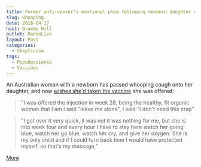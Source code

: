 ```yaml
---
title: Former anti-vaxxer's emotional plea following newborn daughter contracting whooping cough
slug: whooping
date: 2016-04-17
host: Graeme Hill
outlet: RadioLive
layout: Post
categories:
  - Skepticism
tags:
  - Pseudoscience
  - Vaccines
---
```


An Australian woman with a newborn has passed whooping cough onto her daughter, and now [wishes she'd taken the vaccine](https://au.news.yahoo.com/a/31273981/dead-in-your-hands-former-anti-vaxer-s-emotional-plea-following-newborn-daughter-contracting-whooping-cough/) she was offered:

<!-- more -->

> "I was offered the injection in week 28, being the healthy, fit organic woman that I am I said "leave me alone", I said "I don't need this crap"

> "I got over it very quick, it was not it was nothing for me, but she is into week four and every hour I have to stay here watch her going blue, watch her go blue, watch her cry, and give her oxygen. She is my only child and if I could turn back time I would have protected myself, so that's my message,"

[More](http://www.perthnow.com.au/lifestyle/parenting/gold-coast-mum-passed-on-whooping-cough-to-baby-after-refusing-vaccine/news-story/72f64c7edaa77a796ae8d41856646b1c)
